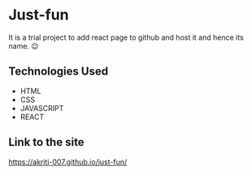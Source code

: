 # Just-fun
It is a trial project to add react page to github and host it and hence its name. 😉

## Technologies Used 
- HTML
- CSS
- JAVASCRIPT
- REACT


     


## Link to the site
https://akriti-007.github.io/just-fun/
